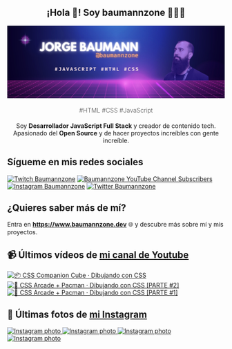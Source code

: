 <p align="center">
   <h2 align="center">¡Hola 👋! Soy baumannzone 👨🏻‍💻</h2>
   <img align="center" src="img/header.png" />
   <h4 align="center" style="font-weight: 300; color: #555;">#HTML #CSS #JavaScript</h4>
</p>

<p align="center" style="margin-bottom: 20px">Soy <strong>Desarrollador JavaScript Full Stack</strong> y creador de contenido tech.
<br/>
Apasionado del <strong>Open Source</strong> y de hacer proyectos increíbles con gente increíble.
</p>

## Sígueme en mis redes sociales

[![Twitch Baumannzone](https://img.shields.io/twitch/status/baumannzone?style=social)](https://twitch.tv/baumannzone)
[![Baumannzone YouTube Channel Subscribers](https://img.shields.io/youtube/channel/subscribers/UCTTj5ztXnGeDRPFVsBp7VMA?style=social)](https://youtube.com/rambitojs)
[![Instagram Baumannzone](https://img.shields.io/badge/Baumannzone--_.svg?label=Instagram&style=social&logo=instagram)](https://instagram.com/baumannzone)
[![Twitter Baumannzone](https://img.shields.io/twitter/follow/Baumannzone?label=Twitter&style=social)](https://twitter.com/baumannzone)

## ¿Quieres saber más de mí?

Entra en **https://www.baumannzone.dev** 🌐 y descubre más sobre mí y mis proyectos.

## 📹 Últimos vídeos de [mi canal de Youtube](https://youtube.com/rambitojs?sub_confirmation=1)


<a href='https://youtu.be/W6xwoSJahA0' target='_blank'>
  <img width='30%' src='https://img.youtube.com/vi/W6xwoSJahA0/mqdefault.jpg' alt='📦 CSS Companion Cube · Dibujando con CSS' />
</a>
<a href='https://youtu.be/9C3NXVXewH8' target='_blank'>
  <img width='30%' src='https://img.youtube.com/vi/9C3NXVXewH8/mqdefault.jpg' alt='👾 CSS Arcade + Pacman · Dibujando con CSS [PARTE #2]' />
</a>
<a href='https://youtu.be/2ahqLdgkSxA' target='_blank'>
  <img width='30%' src='https://img.youtube.com/vi/2ahqLdgkSxA/mqdefault.jpg' alt='👾 CSS Arcade + Pacman · Dibujando con CSS [PARTE #1]' />
</a>

## 📸 Últimas fotos de [mi Instagram](https://instagram.com/baumannzone)


<a href='https://instagram.com/p/C31BnokNw77' target='_blank'>
  <img width='20%' src='https://instagram.ftll2-1.fna.fbcdn.net/v/t51.2885-15/430034065_796286262539929_5339521650548930021_n.jpg?stp=dst-jpg_e35_s1080x1080&_nc_ht=instagram.ftll2-1.fna.fbcdn.net&_nc_cat=101&_nc_ohc=33knhmK-4jIAX-Xtp0P&edm=APU89FABAAAA&ccb=7-5&ig_cache_key=MzMxMTU2MDIyMjY2NDIzMjY5OQ%3D%3D.2-ccb7-5&oh=00_AfCfTvg6rojHW8CDCW5XtiExXyA6g3x7rtjcxPOttV3c6w&oe=65E38594&_nc_sid=bc0c2c' alt='Instagram photo' />
</a>
<a href='https://instagram.com/p/C3qO3JpPmyX' target='_blank'>
  <img width='20%' src='https://instagram.ftll2-1.fna.fbcdn.net/v/t51.2885-15/392904584_2666745280143930_8212500725714346754_n.jpg?stp=dst-jpg_e15_fr_p1080x1080&_nc_ht=instagram.ftll2-1.fna.fbcdn.net&_nc_cat=106&_nc_ohc=NS30-LYt260AX_IJn99&edm=APU89FABAAAA&ccb=7-5&oh=00_AfAW5Y7-sopWgr40BTftwG2ZJw8gc4Xr4pUC_qyNr4oWcA&oe=65E0A739&_nc_sid=bc0c2c' alt='Instagram photo' />
</a>
<a href='https://instagram.com/p/C3IDNQVN-Zi' target='_blank'>
  <img width='20%' src='https://instagram.ftll2-1.fna.fbcdn.net/v/t51.2885-15/425971311_735969735266549_7648758950222525133_n.jpg?stp=dst-jpg_e15_fr_p1080x1080&_nc_ht=instagram.ftll2-1.fna.fbcdn.net&_nc_cat=105&_nc_ohc=emHUPnsQnscAX8naLof&edm=APU89FABAAAA&ccb=7-5&oh=00_AfD_kBQwKQQxLOGkFMoDn7pIVQb0Mg4D_5d3uKQvPYbZNw&oe=65E0EDF0&_nc_sid=bc0c2c' alt='Instagram photo' />
</a>
<a href='https://instagram.com/p/C2smbHSAjaE' target='_blank'>
  <img width='20%' src='https://instagram.ftll2-1.fna.fbcdn.net/v/t51.2885-15/423433550_295111293565434_6909656458590288842_n.jpg?stp=dst-jpg_e35_s1080x1080&_nc_ht=instagram.ftll2-1.fna.fbcdn.net&_nc_cat=106&_nc_ohc=UfzZ8B8iJCMAX_7HZkt&edm=APU89FABAAAA&ccb=7-5&ig_cache_key=MzI5MTE3NDQxNjcxMjYxMTQ2MA%3D%3D.2-ccb7-5&oh=00_AfADokGagi0yZ1HlVa77N5j4zCjLbxSb4tVdh3-Dl8MWLw&oe=65E435F1&_nc_sid=bc0c2c' alt='Instagram photo' />
</a>
